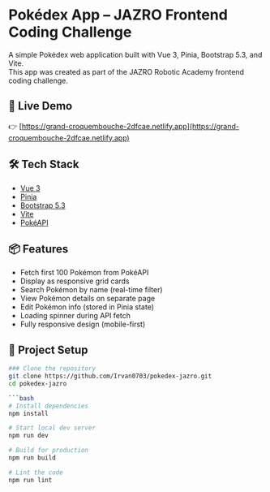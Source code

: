 # Pokédex App – JAZRO Frontend Coding Challenge

A simple Pokédex web application built with Vue 3, Pinia, Bootstrap 5.3, and Vite.  
This app was created as part of the JAZRO Robotic Academy frontend coding challenge.

## 🔗 Live Demo

👉 [https://grand-croquembouche-2dfcae.netlify.app](https://grand-croquembouche-2dfcae.netlify.app)

## 🛠️ Tech Stack

- [Vue 3](https://vuejs.org/)
- [Pinia](https://pinia.vuejs.org/)
- [Bootstrap 5.3](https://getbootstrap.com/)
- [Vite](https://vitejs.dev/)
- [PokéAPI](https://pokeapi.co/)

## 📦 Features

- Fetch first 100 Pokémon from PokéAPI
- Display as responsive grid cards
- Search Pokémon by name (real-time filter)
- View Pokémon details on separate page
- Edit Pokémon info (stored in Pinia state)
- Loading spinner during API fetch
- Fully responsive design (mobile-first)

## 🚀 Project Setup


```bash
### Clone the repository
git clone https://github.com/Irvan0703/pokedex-jazro.git
cd pokedex-jazro

```bash
# Install dependencies
npm install

# Start local dev server
npm run dev

# Build for production
npm run build

# Lint the code
npm run lint
